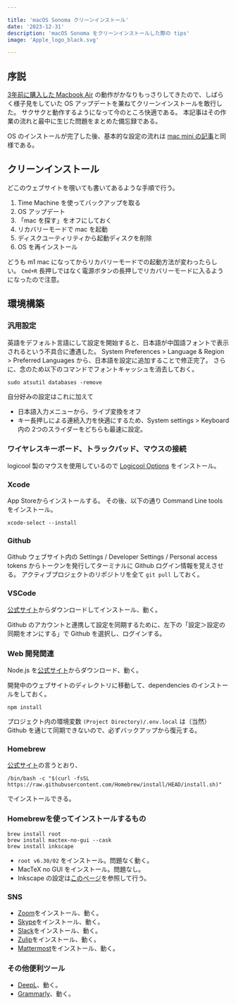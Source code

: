 ```yaml
---

title: 'macOS Sonoma クリーンインストール'
date: '2023-12-31'
description: 'macOS Sonoma をクリーンインストールした際の tips'
image: 'Apple_logo_black.svg'

---
```


## 序説

[3年前に購入した Macbook Air](macbookair2020) の動作がかなりもっさりしてきたので、しばらく様子見をしていた OS アップデートを兼ねてクリーンインストールを敢行した。
サクサクと動作するようになって今のところ快適である。
本記事はその作業の流れと最中に生じた問題をまとめた備忘録である。

OS のインストールが完了した後、基本的な設定の流れは [mac mini の記事](macmini2022)と同様である。

## クリーンインストール

どこのウェブサイトを覗いても書いてあるような手順で行う。

1. Time Machine を使ってバックアップを取る
2. OS アップデート
3. 「mac を探す」をオフにしておく
4. リカバリーモードで mac を起動
5. ディスクユーティリティから起動ディスクを削除
6. OS を再インストール

どうも m1 mac になってからリカバリーモードでの起動方法が変わったらしい。
`Cmd+R` 長押しではなく電源ボタンの長押しでリカバリーモードに入るようになったので注意。

## 環境構築

### 汎用設定

英語をデフォルト言語にして設定を開始すると、日本語が中国語フォントで表示されるという不具合に遭遇した。
System Preferences > Language & Region > Preferred Languages から、日本語を設定に追加することで修正完了。
さらに、念のため以下のコマンドでフォントキャッシュを消去しておく。

```shell
sudo atsutil databases -remove
```

自分好みの設定はこれに加えて

- 日本語入力メニューから、ライブ変換をオフ
- キー長押しによる連続入力を快適にするため、System settings > Keyboard 内の 2つのスライダーをどちらも最速に設定。

### ワイヤレスキーボード、トラックパッド、マウスの接続

logicool 製のマウスを使用しているので [Logicool Options](https://www.logicool.co.jp/ja-jp/product/options) をインストール。

### Xcode

App Storeからインストールする。
その後、以下の通り Command Line tools をインストール。

``` shell
xcode-select --install
```

### Github

Github ウェブサイト内の Settings / Developer Settings / Personal access tokens からトークンを発行してターミナルに Github ログイン情報を覚えさせる。
アクティブプロジェクトのリポジトリを全て `git pull` しておく。

### VSCode

[公式サイト](https://code.visualstudio.com/)からダウンロードしてインストール、動く。

Github のアカウントと連携して設定を同期するために、左下の「設定＞設定の同期をオンにする」で Github を選択し、ログインする。

### Web 開発関連

Node.js を[公式サイト](https://nodejs.org/)からダウンロード、動く。

開発中のウェブサイトのディレクトリに移動して、dependencies のインストールをしておく。

```shell
npm install
```

プロジェクト内の環境変数 `(Project Directory)/.env.local` は（当然）Github を通じて同期できないので、必ずバックアップから復元する。

### Homebrew

[公式サイト](https://brew.sh/index_ja)の言うとおり、

``` shell
/bin/bash -c "$(curl -fsSL https://raw.githubusercontent.com/Homebrew/install/HEAD/install.sh)"
```

でインストールできる。

### Homebrewを使ってインストールするもの

``` shell
brew install root
brew install mactex-no-gui --cask
brew install inkscape
```

- `root v6.30/02` をインストール。問題なく動く。
- MacTeX no GUI をインストール。問題なし。
- Inkscape の設定は[このページ](inkscape.html)を参照して行う。

### SNS

* [Zoom](https://zoom.us/download)をインストール、動く。
* [Skype](https://www.skype.com/ja/get-skype/)をインストール、動く。
* [Slack](https://slack.com/downloads/mac)をインストール、動く。
* [Zulip](https://zulip.com/)をインストール、動く。
* [Mattermost](https://mattermost.com/apps/)をインストール、動く。

### その他便利ツール

* [DeepL](https://www.deepl.com/app)、動く。
* [Grammarly](https://www.grammarly.com/desktop/mac)、動く。
